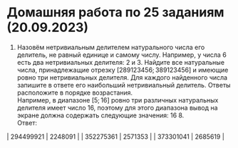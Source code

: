 # Домашняя работа по 25 заданиям (20.09.2023)

1. Назовём нетривиальным делителем натурального числа его делитель, не равный единице и самому числу. Например, у числа 6 есть два нетривиальных делителя: 2 и 3. Найдите все натуральные числа, принадлежащие отрезку [289123456; 389123456] и имеющие ровно три нетривиальных делителя. Для каждого найденного числа запишите в ответе его наибольший нетривиальный делитель. Ответы расположите в порядке возрастания.  
Например, в диапазоне [5; 16] ровно три различных натуральных делителя имеет число 16, поэтому для этого диапазона вывод на экране должна содержать следующие значения: 16 8.  
Ответ:



| 294499921 | 2248091 |
| 352275361 | 2571353 |
| 373301041 | 2685619 |
